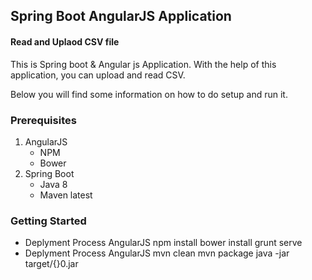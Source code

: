 ## Spring Boot AngularJS Application
#### Read and Uplaod CSV file 
This is Spring boot & Angular js Application. With the help of this application, you can upload and read CSV.

Below you will find some information on how to do setup and run it.

### Prerequisites
1.  AngularJS
	- NPM
	- Bower
1. Spring Boot
	- Java 8
	- Maven latest
### Getting Started
- Deplyment Process AngularJS
			npm install
			bower install 
			grunt serve
- Deplyment Process AngularJS
			mvn clean
			mvn  package 
			 java -jar target/{}0.jar
